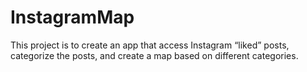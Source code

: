 # InstagramMap
This project is to create an app that access Instagram “liked” posts, categorize the posts, and create a map based on different categories.
